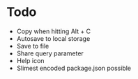 # Todo

- Copy when hitting Alt + C
- Autosave to local storage
- Save to file
- Share query parameter
- Help icon
- Slimest encoded package.json possible
